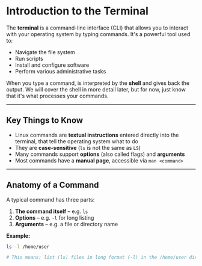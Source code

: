 # Introduction to the Terminal

The **terminal** is a command-line interface (CLI) that allows you to interact with your operating system by typing commands. It's a powerful tool used to:

- Navigate the file system  
- Run scripts  
- Install and configure software  
- Perform various administrative tasks  

When you type a command, is interpreted by the **shell** and gives back the output. We will cover the shell in more detail later, but for now, just know that it's what processes your commands.

---

## Key Things to Know

- Linux commands are **textual instructions** entered directly into the terminal, that tell the operating system what to do
- They are **case-sensitive** (`ls` is not the same as `LS`)  
- Many commands support **options** (also called flags) and **arguments**  
- Most commands have a **manual page**, accessible via `man <command>`

---

## Anatomy of a Command

A typical command has three parts:

1. **The command itself** – e.g. `ls`  
2. **Options** – e.g. `-l` for long listing  
3. **Arguments** – e.g. a file or directory name  

**Example:**
```bash
ls -l /home/user

# This means: list (ls) files in long format (-l) in the /home/user directory.
